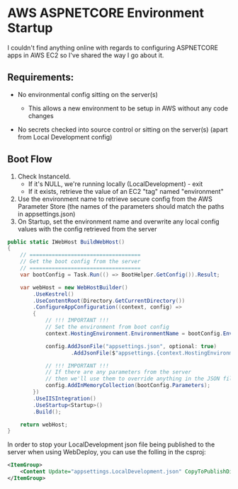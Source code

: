 # AWS ASPNETCORE Environment Startup

I couldn't find anything online with regards to configuring ASPNETCORE apps in AWS EC2 so I've shared the way I go about it.

## Requirements:

* No environmental config sitting on the server(s)
  * This allows a new environment to be setup in AWS without any code changes

* No secrets checked into source control or sitting on the server(s) (apart from Local Development config)

## Boot Flow

1. Check InstanceId.
   * If it's NULL, we're running locally (LocalDevelopment) - exit
   * If it exists, retrieve the value of an EC2 "tag" named "environment"
2. Use the environment name to retrieve secure config from the AWS Parameter Store (the names of the parameters should match the paths in appsettings.json)
3. On Startup, set the environment name and overwrite any local config values with the config retrieved from the server

```C#
public static IWebHost BuildWebHost()
{
    // ===================================
    // Get the boot config from the server
    // ===================================
    var bootConfig = Task.Run(() => BootHelper.GetConfig()).Result;

    var webHost = new WebHostBuilder()
        .UseKestrel()
        .UseContentRoot(Directory.GetCurrentDirectory())
        .ConfigureAppConfiguration((context, config) =>
        {
            // !!! IMPORTANT !!!
            // Set the environment from boot config
            context.HostingEnvironment.EnvironmentName = bootConfig.Environment;

            config.AddJsonFile("appsettings.json", optional: true)
                    .AddJsonFile($"appsettings.{context.HostingEnvironment.EnvironmentName}.json", optional: true);

            // !!! IMPORTANT !!!
            // If there are any parameters from the server
            // then we'll use them to override anything in the JSON files
            config.AddInMemoryCollection(bootConfig.Parameters);
        })
        .UseIISIntegration()
        .UseStartup<Startup>()
        .Build();

    return webHost;
}
```

In order to stop your LocalDevelopment json file being published to the server when using WebDeploy, you can use the folling in the csproj:

```xml
<ItemGroup>
    <Content Update="appsettings.LocalDevelopment.json" CopyToPublishDirectory="Never" />
</ItemGroup>
```
